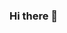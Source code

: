 ### Hi there 👋

<!--
**Geraldine1990/geraldine1990** is a ✨ _special_ ✨ repository because its `README.md` (this file) appears on your GitHub profile.

Here are some ideas to get you started:

- 🔭 Currently working on my IT career...
- 🌱 Everyday is a new phase of learning...
- 👯 Looking forward to a new era... 
- 🤔 Inquiring from the people knowledgeable in the IT industry ...
- 💬I am not capable yet to answer questions ...
- 📫You can't reach me ...
- 😄Call me by my name.,its jing: ...
- ⚡ I've been to different school and different courses

That's all : ...
-->
